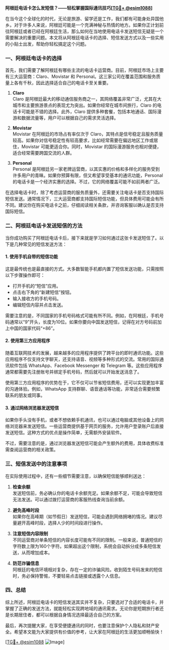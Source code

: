 **阿根廷电话卡怎么发短信？——轻松掌握国际通讯技巧[[TG💪+ @esim1088](https://t.me/s/esim1088)]**

在当今这个全球化的时代，无论是旅游、留学还是工作，我们都有可能身处异国他乡。对于许多人来说，阿根廷可能是一个充满神秘与热情的地方。如果你正计划前往阿根廷或者已经在阿根廷生活，那么如何在当地使用电话卡发送短信无疑是一个需要解决的重要问题。本文将从阿根廷电话卡的选择、短信发送方式以及一些实用的小贴士出发，帮助你轻松搞定这个问题。

### 一、阿根廷电话卡的选择

首先，我们需要了解阿根廷有哪些主流的电话卡运营商。目前，阿根廷市场上主要有三大运营商：Claro、Movistar 和 Personal。这三家公司在覆盖范围和服务质量上各有千秋，因此选择适合自己的电话卡至关重要。

1. **Claro**  
   Claro 是阿根廷最大的移动通信服务商之一，其网络覆盖非常广泛，尤其在大城市和主要旅游景点的表现尤为突出。如果你经常在城市间旅行，Claro 的电话卡可能是不错的选择。此外，Claro 提供多种套餐，包括本地通话、国际漫游和数据流量等，用户可以根据自己的需求灵活选择。

2. **Movistar**  
   Movistar 在阿根廷的市场占有率仅次于 Claro，其特点是信号稳定且服务质量较高。如果你对信号稳定性有较高要求，比如经常需要在偏远地区工作或居住，Movistar 可能更适合你。同时，Movistar 的国际漫游服务也相对便捷，适合经常需要跨国交流的人群。

3. **Personal**  
   Personal 是阿根廷另一家老牌运营商，以其实惠的价格和多样化的服务受到许多用户的青睐。如果你预算有限，但又希望享受基本的通讯功能，Personal 的电话卡是一个经济实惠的选择。不过，它的网络覆盖可能不如前两者广泛。

在选择电话卡时，除了考虑运营商的服务质量外，还需要关注电话卡是否支持国际短信发送。通常情况下，三大运营商都支持国际短信功能，但具体费用可能会有所不同。建议你在购买电话卡之前，仔细阅读相关条款，并咨询客服以确认是否支持国际短信。

### 二、阿根廷电话卡发送短信的方法

当你成功购买了阿根廷电话卡后，接下来就是学习如何通过这张卡发送短信了。以下是几种常见的短信发送方法：

#### 1. 使用手机自带的短信功能

这是最传统也是最直接的方式。大多数智能手机都内置了短信发送功能，只需按照以下步骤操作即可：

- 打开手机的“短信”应用。
- 点击右下角的“新建短信”按钮。
- 输入接收方的手机号码。
- 编辑短信内容并点击发送。

需要注意的是，不同国家的手机号码格式可能有所不同。例如，在阿根廷，手机号码通常以“9”开头，长度为10位。如果你要向中国发送短信，记得在对方号码前加上中国的国家代码“+86”。

#### 2. 使用第三方应用程序

随着互联网技术的发展，越来越多的应用程序提供了跨平台的即时通讯功能。这些应用程序不仅支持文字聊天，还支持语音、视频等多种形式的交流。常用的国际通讯软件包括 WhatsApp、Facebook Messenger 和 Telegram 等。这些应用程序通常都需要先注册账号并绑定手机号码，然后就可以开始发送消息了。

使用第三方应用程序的优势在于，它不仅可以节省短信费用，还可以实现更加丰富的沟通体验。例如，WhatsApp 支持群聊、语音通话等功能，非常适合需要频繁联系的朋友或同事。

#### 3. 通过网络浏览器发送短信

如果你手头没有手机，或者不想依赖手机通讯，也可以通过电脑或其他设备上的网络浏览器来发送短信。一些运营商提供基于网页的服务，允许用户登录账户后直接发送短信。这种方式的优点是操作简单，无需额外安装软件。

不过，需要注意的是，通过浏览器发送短信可能会产生额外的费用，具体收费标准需查阅运营商的相关政策。

### 三、短信发送中的注意事项

在实际使用过程中，还有一些细节需要注意，以确保短信能够顺利送达：

1. **检查余额**  
   发送短信前，务必确认你的电话卡余额充足。如果余额不足，可能会导致短信无法发送。可以通过拨打运营商的客服热线查询当前余额。

2. **避免高峰时段**  
   如果你在高峰期（如节假日）发送短信，可能会遇到网络拥堵的情况。建议尽量避开高峰时段，选择人少的时间段进行操作。

3. **注意短信内容限制**  
   不同运营商对单条短信的内容长度可能有不同的限制。一般来说，普通短信的字符数上限为160个字符。如果超出这个限制，系统会自动拆分成多条短信发送，从而增加成本。

4. **防范诈骗信息**  
   阿根廷的电信环境相对复杂，存在一定的诈骗风险。收到陌生号码发来的短信时，务必保持警惕，不要轻易点击链接或透露个人信息。

### 四、总结

综上所述，阿根廷电话卡的短信发送其实并不复杂，只要选对了合适的电话卡，并掌握了正确的发送方法，就能轻松实现跨地域的通讯需求。无论你是短期旅行者还是长期居住者，都可以根据自身情况选择最适合自己的方案。

最后，再次提醒大家，在享受便捷通讯的同时，也要注意保护个人隐私和财产安全。希望本文能为大家提供有价值的参考，让大家在阿根廷的生活更加顺畅愉快！

[[TG💪+ @esim1088](https://t.me/s/esim1088) ![Image](https://i.postimg.cc/4NQfJmqS/Snipaste-2025-05-13-00-14-12.png)]